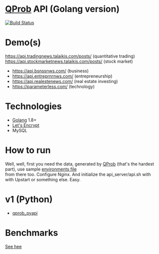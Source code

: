 # [QProb](https://github.com/xenu256/QProb) API (Golang version)
[![Build Status](https://travis-ci.org/xenu256/qprob_goapi.svg?branch=master)](https://travis-ci.org/xenu256/qprob_goapi)

# Demo(s)

https://api.tradingnews.talaikis.com/posts/ (quantitative trading)
https://api.stockmarketnews.talaikis.com/posts/ (stock market)
* https://api.bsnssnws.com/ (business)
* https://api.entreprnrnws.com/ (entrepreneurship)
* https://api.realestenews.com/ (real estate investing)
* https://parameterless.com/ (technology)

# Technologies

* [Golang](https://github.com/golang/go) 1.8+
* [Let's Encrypt](https://letsencrypt.org/)
* MySQL

# How to run

Well, well, first you need the data, generated by [QProb](https://github.com/xenu256/QProb)
(that's the hardest part), use sample [environments file](https://github.com/xenu256/QProb/blob/master/.env.sample)  
from there too. Configure Nginx. And initialize the api_server/api.sh with with Upstart or something else. Easy.

# v1 (Python)

* [qprob_pyapi](https://github.com/xenu256/qprob_pyapi)

# Benchmarks

[See hee](https://github.com/xenu256/QProb/blob/master/BENCHMARKS.md)
